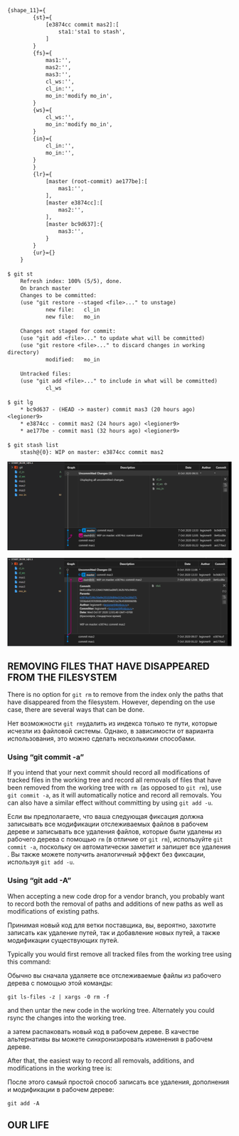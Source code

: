     {shape_11}={
            {st}={
                [e3874cc commit mas2]:[
                    sta1:'sta1 to stash',
                ]
            }
            {fs}={
                mas1:'',
                mas2:'',
                mas3:'',
                cl_ws:'',
                cl_in:'',
                mo_in:'modify mo_in',                
            }
            {ws}={
                cl_ws:'',
                mo_in:'modify mo_in',          
            }
            {in}={
                cl_in:'',
                mo_in:'',                                
            }
            }
            {lr}={
                [master (root-commit) ae177be]:[
                    mas1:'',
                ],
                [master e3874cc]:[
                    mas2:'',
                ],
                [master bc9d637]:{
                    mas3:'',
                }
            }
            {ur}={}
        }

    $ git st
        Refresh index: 100% (5/5), done.
        On branch master
        Changes to be committed:
        (use "git restore --staged <file>..." to unstage)
                new file:   cl_in
                new file:   mo_in

        Changes not staged for commit:
        (use "git add <file>..." to update what will be committed)
        (use "git restore <file>..." to discard changes in working directory)
                modified:   mo_in

        Untracked files:
        (use "git add <file>..." to include in what will be committed)
                cl_ws

    $ git lg
        * bc9d637 - (HEAD -> master) commit mas3 (20 hours ago) <legioner9>
        * e3874cc - commit mas2 (24 hours ago) <legioner9>
        * ae177be - commit mas1 (32 hours ago) <legioner9>

    $ git stash list
        stash@{0}: WIP on master: e3874cc commit mas2

![](_src/create_start_blob_1@1.1_{ws}.png)

![](_src/create_start_blob_1@1.1_{st}.png)

## REMOVING FILES THAT HAVE DISAPPEARED FROM THE FILESYSTEM
There is no option for `git rm` to remove from the index only the paths that have disappeared from the filesystem. However, depending on the use case, there are several ways that can be done.

Нет возможности `git rm`удалить из индекса только те пути, которые исчезли из файловой системы. Однако, в зависимости от варианта использования, это можно сделать несколькими способами.

### Using “git commit -a”
If you intend that your next commit should record all modifications of tracked files in the working tree and record all removals of files that have been removed from the working tree with `rm `(as opposed to `git rm`), use `git commit -a`, as it will automatically notice and record all removals. You can also have a similar effect without committing by using `git add -u`.

Если вы предполагаете, что ваша следующая фиксация должна записывать все модификации отслеживаемых файлов в рабочем дереве и записывать все удаления файлов, которые были удалены из рабочего дерева с помощью `rm` (в отличие от `git rm`), используйте `git commit -a`, поскольку он автоматически заметит и запишет все удаления . Вы также можете получить аналогичный эффект без фиксации, используя `git add -u`.

### Using “git add -A”
When accepting a new code drop for a vendor branch, you probably want to record both the removal of paths and additions of new paths as well as modifications of existing paths.

Принимая новый код для ветки поставщика, вы, вероятно, захотите записать как удаление путей, так и добавление новых путей, а также модификации существующих путей.

Typically you would first remove all tracked files from the working tree using this command:

Обычно вы сначала удаляете все отслеживаемые файлы из рабочего дерева с помощью этой команды:

    git ls-files -z | xargs -0 rm -f
and then untar the new code in the working tree. Alternately you could rsync the changes into the working tree.

а затем распаковать новый код в рабочем дереве. В качестве альтернативы вы можете синхронизировать изменения в рабочем дереве.

After that, the easiest way to record all removals, additions, and modifications in the working tree is:

После этого самый простой способ записать все удаления, дополнения и модификации в рабочем дереве:

    git add -A
    
## OUR LIFE

